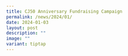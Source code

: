 ```yaml
---
title: CJ50 Anniversary Fundraising Campaign
permalink: /news/2024/01/
date: 2024-01-03
layout: post
description: ""
image: ""
variant: tiptap
---
```


